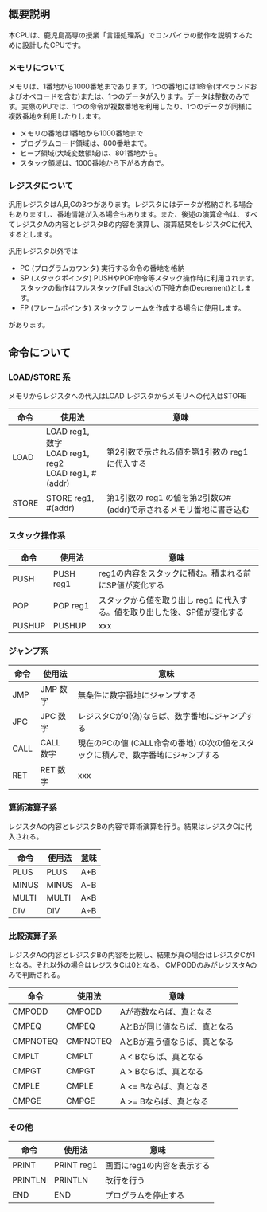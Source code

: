 
## 概要説明
本CPUは、鹿児島高専の授業「言語処理系」でコンパイラの動作を説明するために設計したCPUです。

### メモリについて
メモリは、1番地から1000番地まであります。1つの番地には1命令(オペランドおよびオペコードを含む)または、1つのデータが入ります。データは整数のみです。実際のPUでは、1つの命令が複数番地を利用したり、1つのデータが同様に複数番地を利用したりします。


* メモリの番地は1番地から1000番地まで
* プログラムコード領域は、800番地まで。
* ヒープ領域(大域変数領域)は、801番地から。
* スタック領域は、1000番地から下がる方向で。

### レジスタについて
汎用レジスタはA,B,Cの3つがあります。レジスタにはデータが格納される場合もありますし、番地情報が入る場合もあります。また、後述の演算命令は、すべてレジスタAの内容とレジスタBの内容を演算し、演算結果をレジスタCに代入するとします。

汎用レジスタ以外では

* PC (プログラムカウンタ) 実行する命令の番地を格納
* SP (スタックポインタ) PUSHやPOP命令等スタック操作時に利用されます。
  スタックの動作はフルスタック(Full Stack)の下降方向(Decrement)としま
  す。
* FP (フレームポインタ) スタックフレームを作成する場合に使用します。

があります。

## 命令について

### LOAD/STORE 系
メモリからレジスタへの代入はLOAD
レジスタからメモリへの代入はSTORE

|命令|使用法|意味|
|----|-----|----|
|LOAD|LOAD reg1, 数字<br>LOAD reg1, reg2<br>LOAD reg1, #(addr) |第2引数で示される値を第1引数の reg1 に代入する|
|STORE|STORE reg1, #(addr)|第1引数の reg1 の値を第2引数の#(addr)で示されるメモリ番地に書き込む|

### スタック操作系

|命令|使用法|意味|
|----|-----|----|
|PUSH|PUSH reg1|reg1の内容をスタックに積む。積まれる前にSP値が変化する|
|POP|POP reg1|スタックから値を取り出し reg1 に代入する。値を取り出した後、SP値が変化する|
|PUSHUP|PUSHUP|xxx|

### ジャンプ系

|命令|使用法|意味|
|----|-------|----|
|JMP |JMP 数字 |無条件に数字番地にジャンプする|
|JPC |JPC 数字 |レジスタCが0(偽)ならば、数字番地にジャンプする|
|CALL|CALL 数字|現在のPCの値 (CALL命令の番地) の次の値をスタックに積んで、数字番地にジャンプする|
|RET |RET 数字 |xxx|

### 算術演算子系

レジスタAの内容とレジスタBの内容で算術演算を行う。結果はレジスタCに代入される。

|命令|使用法|意味|
|-----|-----|---|
|PLUS |PLUS |A+B|
|MINUS|MINUS|A-B|
|MULTI|MULTI|A×B|
|DIV  |DIV  |A÷B|


### 比較演算子系

レジスタAの内容とレジスタBの内容を比較し、結果が真の場合はレジスタCが1となる。それ以外の場合はレジスタCは0となる。
CMPODDのみがレジスタAのみで判断される。

|命令|使用法|意味|
|---|-------|----|
|CMPODD|CMPODD|Aが奇数ならば、真となる|
|CMPEQ|CMPEQ|AとBが同じ値ならば、真となる|
|CMPNOTEQ|CMPNOTEQ|AとBが違う値ならば、真となる|
|CMPLT|CMPLT|A < Bならば、真となる|
|CMPGT|CMPGT|A > Bならば、真となる|
|CMPLE|CMPLE|A <= Bならば、真となる|
|CMPGE|CMPGE|A >= Bならば、真となる|

### その他

|命令|使用法  |意味|
|----|-------|----|
|PRINT  |PRINT reg1|画面にreg1の内容を表示する|
|PRINTLN|PRINTLN   |改行を行う|
|END    |END       |プログラムを停止する|
